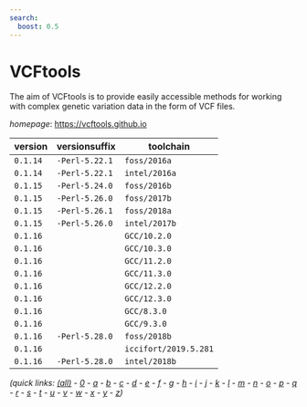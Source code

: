 ```yaml
---
search:
  boost: 0.5
---
```

# VCFtools

The aim of VCFtools is to provide   easily accessible methods for working with complex   genetic variation data in the form of VCF files.

*homepage*: <https://vcftools.github.io>

version | versionsuffix | toolchain
--------|---------------|----------
``0.1.14`` | ``-Perl-5.22.1`` | ``foss/2016a``
``0.1.14`` | ``-Perl-5.22.1`` | ``intel/2016a``
``0.1.15`` | ``-Perl-5.24.0`` | ``foss/2016b``
``0.1.15`` | ``-Perl-5.26.0`` | ``foss/2017b``
``0.1.15`` | ``-Perl-5.26.1`` | ``foss/2018a``
``0.1.15`` | ``-Perl-5.26.0`` | ``intel/2017b``
``0.1.16`` |  | ``GCC/10.2.0``
``0.1.16`` |  | ``GCC/10.3.0``
``0.1.16`` |  | ``GCC/11.2.0``
``0.1.16`` |  | ``GCC/11.3.0``
``0.1.16`` |  | ``GCC/12.2.0``
``0.1.16`` |  | ``GCC/12.3.0``
``0.1.16`` |  | ``GCC/8.3.0``
``0.1.16`` |  | ``GCC/9.3.0``
``0.1.16`` | ``-Perl-5.28.0`` | ``foss/2018b``
``0.1.16`` |  | ``iccifort/2019.5.281``
``0.1.16`` | ``-Perl-5.28.0`` | ``intel/2018b``


*(quick links: [(all)](../index.md) - [0](../0/index.md) - [a](../a/index.md) - [b](../b/index.md) - [c](../c/index.md) - [d](../d/index.md) - [e](../e/index.md) - [f](../f/index.md) - [g](../g/index.md) - [h](../h/index.md) - [i](../i/index.md) - [j](../j/index.md) - [k](../k/index.md) - [l](../l/index.md) - [m](../m/index.md) - [n](../n/index.md) - [o](../o/index.md) - [p](../p/index.md) - [q](../q/index.md) - [r](../r/index.md) - [s](../s/index.md) - [t](../t/index.md) - [u](../u/index.md) - [v](../v/index.md) - [w](../w/index.md) - [x](../x/index.md) - [y](../y/index.md) - [z](../z/index.md))*

